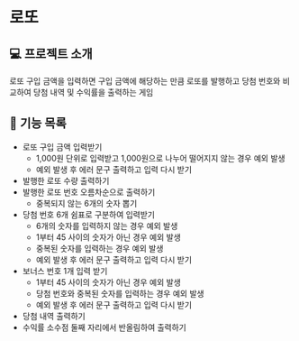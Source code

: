 # 로또
## :computer: 프로젝트 소개
로또 구입 금액을 입력하면 구입 금액에 해당하는 만큼 로또를 발행하고 당첨 번호와 비교하여 당첨 내역 및 수익률을 출력하는 게임
## :pushpin: 기능 목록
* 로또 구입 금액 입력받기
  * 1,000원 단위로 입력받고 1,000원으로 나누어 떨어지지 않는 경우 예외 발생
  * 예외 발생 후 에러 문구 출력하고 입력 다시 받기
* 발행한 로또 수량 출력하기
* 발행한 로또 번호 오름차순으로 출력하기
  * 중복되지 않는 6개의 숫자 뽑기
* 당첨 번호 6개 쉼표로 구분하여 입력받기
  * 6개의 숫자를 입력하지 않는 경우 예외 발생
  * 1부터 45 사이의 숫자가 아닌 경우 예외 발생
  * 중복된 숫자를 입력하는 경우 예외 발생
  * 예외 발생 후 에러 문구 출력하고 입력 다시 받기
* 보너스 번호 1개 입력 받기
  * 1부터 45 사이의 숫자가 아닌 경우 예외 발생
  * 당첨 번호와 중복된 숫자를 입력하는 경우 예외 발생
  * 예외 발생 후 에러 문구 출력하고 입력 다시 받기
* 당첨 내역 출력하기
* 수익률 소수점 둘째 자리에서 반올림하여 출력하기